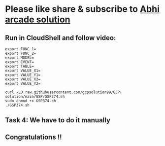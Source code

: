 # Please like share & subscribe to [Abhi arcade solution](http://www.youtube.com/@Abhi_Arcade_Solution)

## Run in CloudShell and follow video:

```
export FUNC_1=
export FUNC_2=
export MODEL=
export EVENT=
export TABLE=
export VALUE_X1=
export VALUE_Y1=
export VALUE_X2=
export VALUE_Y2=
```

```
curl -LO raw.githubusercontent.com/gcpsolution99/GCP-solution/main/GSP/GSP374.sh
sudo chmod +x GSP374.sh
./GSP374.sh
```

## Task 4: We have to do it manually

## Congratulations !!
